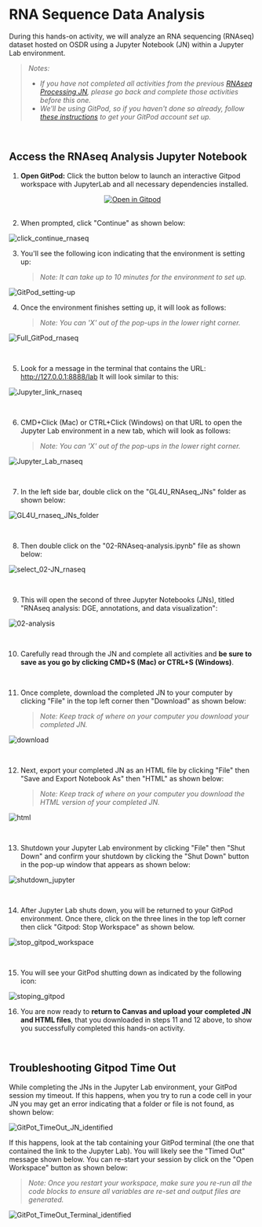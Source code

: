 # RNA Sequence Data Analysis 

During this hands-on activity, we will analyze an RNA sequencing (RNAseq) dataset hosted on OSDR using a Jupyter Notebook (JN) within a Jupyter Lab environment.  
> _Notes:_
> - _If you have not completed all activities from the previous [RNAseq Processing JN](Access_Processing_JN.md), please go back and complete those activities before this one._
> - _We'll be using GitPod, so if you haven't done so already, follow [these instructions](GitPod_Instructions.md) to get your GitPod account set up._  

<br>

## Access the RNAseq Analysis Jupyter Notebook

1. **Open GitPod:** Click the button below to launch an interactive Gitpod workspace with JupyterLab and all necessary dependencies installed.
   
<div align="center">
    <a href="https://gitpod.io/#[https://github.com/nasa/Training/tree/GL4U_RNAseq_2024](https://github.com/nasa/GeneLab-Training/tree/GL4U_RNAseq_2024)">
        <img src="https://gitpod.io/button/open-in-gitpod.svg" alt="Open in Gitpod">
    </a>
</div>

<br>

2. When prompted, click "Continue" as shown below:  

![click_continue_rnaseq](https://github.com/user-attachments/assets/5ea43ee1-3c6d-4496-97d4-21136e144987)
  
3. You'll see the following icon indicating that the environment is setting up:  
   > _Note: It can take up to 10 minutes for the environment to set up._

![GitPod_setting-up](https://github.com/user-attachments/assets/cc107d6f-d07b-412e-aaf3-96933e63b797)

   
4. Once the environment finishes setting up, it will look as follows:
   > _Note: You can 'X' out of the pop-ups in the lower right corner._  

![Full_GitPod_rnaseq](https://github.com/user-attachments/assets/44a1825a-e297-4ca3-9f4b-68d66d2d1aaa)

<br>
   
5. Look for a message in the terminal that contains the URL: http://127.0.0.1:8888/lab
   It will look similar to this:  

![Jupyter_link_rnaseq](https://github.com/user-attachments/assets/203777cb-7825-4428-8499-e4ff41208001)

<br>

6. CMD+Click (Mac) or CTRL+Click (Windows) on that URL to open the Jupyter Lab environment in a new tab, which will look as follows:  
   > _Note: You can 'X' out of the pop-ups in the lower right corner._  

![Jupyter_Lab_rnaseq](https://github.com/user-attachments/assets/aceb17d4-7f58-4deb-8558-7a0ade2bfaae)

<br>

7. In the left side bar, double click on the "GL4U_RNAseq_JNs" folder as shown below:  

![GL4U_rnaseq_JNs_folder](https://github.com/user-attachments/assets/7b6fec78-80ab-445a-8740-0c2d4d653dab)


<br>

8. Then double click on the "02-RNAseq-analysis.ipynb" file as shown below:  

![select_02-JN_rnaseq](https://github.com/user-attachments/assets/b92b8a1e-f234-4751-91d5-2d1c32dbfc77)

<br>

9. This will open the second of three Jupyter Notebooks (JNs), titled "RNAseq analysis: DGE, annotations, and data visualization":

![02-analysis](https://github.com/user-attachments/assets/b5784356-4dee-496e-b7b8-bebcca13cd68)


<br>

10. Carefully read through the JN and complete all activities and **be sure to save as you go by clicking CMD+S (Mac) or CTRL+S (Windows)**. 

<br>

11. Once complete, download the completed JN to your computer by clicking "File" in the top left corner then "Download" as shown below:
    > _Note: Keep track of where on your computer you download your completed JN._  

![download](https://github.com/user-attachments/assets/0f73c1e1-3195-4365-ada9-b3a3b60b1bb5)

<br>

12. Next, export your completed JN as an HTML file by clicking "File" then "Save and Export Notebook As" then "HTML" as shown below:  
    > _Note: Keep track of where on your computer you download the HTML version of your completed JN._

![html](https://github.com/user-attachments/assets/f3a7a0ee-c4c7-45f4-a204-b23ca30553a7)

<br>

13. Shutdown your Jupyter Lab environment by clicking "File" then "Shut Down" and confirm your shutdown by clicking the "Shut Down" button in the pop-up window that appears as shown below:  

![shutdown_jupyter](https://github.com/user-attachments/assets/32cc3cb3-1af5-424e-9c13-2aab08bad6d3)

<br>

14. After Jupyter Lab shuts down, you will be returned to your GitPod environment. Once there, click on the three lines in the top left corner then click "Gitpod: Stop Workspace" as shown below.  

![stop_gitpod_workspace](https://github.com/user-attachments/assets/e855aaa0-b288-414b-b6b6-1e21c1ffa00a)

<br>

15. You will see your GitPod shutting down as indicated by the following icon:  

![stoping_gitpod](https://github.com/user-attachments/assets/b206ba30-32e3-4d20-bffd-dbcf5daa9cdf)


16. You are now ready to **return to Canvas and upload your completed JN and HTML files**, that you downloaded in steps 11 and 12 above, to show you successfully completed this hands-on activity.

<br>

## Troubleshooting Gitpod Time Out 

While completing the JNs in the Jupyter Lab environment, your GitPod session my timeout. If this happens, when you try to run a code cell in your JN you may get an error indicating that a folder or file is not found, as shown below:

![GitPot_TimeOut_JN_identified](https://github.com/user-attachments/assets/9a72cba3-64c6-4b54-bc9a-f9b5e635ecf7)

If this happens, look at the tab containing your GitPod terminal (the one that contained the link to the Jupyter Lab). You will likely see the "Timed Out" message shown below. You can re-start your session by click on the "Open Workspace" button as shown below:
> _Note: Once you restart your workspace, make sure you re-run all the code blocks to ensure all variables are re-set and output files are generated._

![GitPot_TimeOut_Terminal_identified](https://github.com/user-attachments/assets/91b2d26c-582c-415c-8e86-e52c2681f594) 
